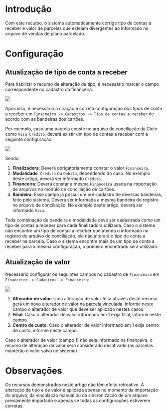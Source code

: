 # Introdução 

Com este recurso, o sistema automaticamente corrige tipo de contas a receber e valor de parcelas que estejam divergentes ao informado no arquivo de vendas de plano parcelado.

# Configuração

## Atualização de tipo de conta a receber

Para habilitar o recurso de alteração de tipo, é necessário marcar o campo correspondente no cadastro da financeira.

![](http://conhecimento.esolution.com.br/wp-content/uploads/2019/10/2019-10-08-10_36_08-eSolution-Access-Center.png)

  Após isso, é necessário a criação e correta configuração dos tipos de conta a receber em `Finacneiro -> Cadastros -> Tipo de contas a receber` de acordo com as bandeiras dos cartões.


  Por exemplo, caso uma parcela conste no arquivo de conciliação da Cielo como `Visa Crédito`, deverá existir um tipo de contas a receber com a seguinte configuração:

![](http://conhecimento.esolution.com.br/wp-content/uploads/2019/10/2019-10-08-09_32_26-.png)

Sendo:

1. **Finalizadora**: Deverá obrigatoriamente constar o valor `Financeira`.
2. **Modalidade**: `Crédito` ou `Débito`, dependendo do caso. No exemplo deste artigo, deverá ser informado `Crédito`.
3. **Financeira**: Deverá constar a mesma `Financeira` usada na importação de arquivos no módulo de conciliação de cartões.
4. **Bandeira**: Esse campo já possui um pré-cadastro de diversas bandeiras, feito pelo sistema. Deverá ser informada a mesma bandeira do registro no arquivo de conciliação. No exemplo deste artigo, deverá ser informado `Visa`.

  Toda combinação de bandeira e modalidade deve ser cadastrada como um tipo de contas a receber para cada finalizadora utilizada. Caso o sistema não encontre um tipo de contas a receber que atenda o informado no registro do arquivo de conciliação, ele não alterará o tipo de conta a receber na parcela. Caso o sistema encontre mais de um tipo de conta a receber para a mesma configuração, o primeiro encontrado será utilizado.


## Atualização de valor

Necessário configurar os seguintes campos no cadastro de `Financeira` em `Financeiro -> Cadastros -> Financeira`:

![](http://conhecimento.esolution.com.br/wp-content/uploads/2019/10/2019-10-08-09_25_35-.png)

1. **Alterador de valor**: Uma alteração de valor feita através deste recurso gera um novo alterador de valor na parcela vinculada. Informe neste campo o alterador de valor que deve ser aplicado nestes casos.
2. **Filial**: Caso o alterador de valor informado em 1 exija filial, informe neste campo.
3. **Centro de custo**: Caso o alterador de valor informado em 1 exija centro de custo, informe neste campo.

Caso o alterador de valor (campo 1) não seja informado na financeira, o recurso de alteração de valor será considerado desativado (as parcelas manterão o valor salvo no sistema)


# Observações

Os recursos demonstrados neste artigo não têm efeito retroativo. A alteração de tipo e de valor é aplicada apenas no momento da importação do arquivo, da vinculação manual ou da sincronização de um arquivo previamente importado e apenas se todas as configurações estiverem corretas.
